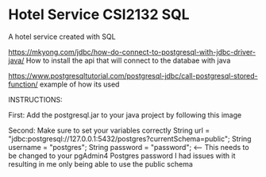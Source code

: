 # Hotel Service CSI2132 SQL 
 A hotel service created with SQL

https://mkyong.com/jdbc/how-do-connect-to-postgresql-with-jdbc-driver-java/
How to install the api that will connect to the databae with java

https://www.postgresqltutorial.com/postgresql-jdbc/call-postgresql-stored-function/
example of how its used

INSTRUCTIONS:

First: Add the postgresql.jar to your java project by following this image

Second: Make sure to set your variables correctly
String url = "jdbc:postgresql://127.0.0.1:5432/postgres?currentSchema=public"; 
String username = "postgres";
String password = "password"; <-- This needs to be changed to your pgAdmin4 Postgres password
I had issues with it resulting in me only being able to use the public schema